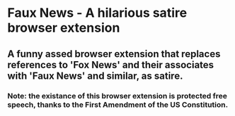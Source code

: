 # Faux News - A hilarious satire browser extension
## A funny assed browser extension that replaces references to 'Fox News' and their associates with 'Faux News' and similar, as satire.
### Note: the existance of this browser extension is protected free speech, thanks to the First Amendment of the US Constitution. 


